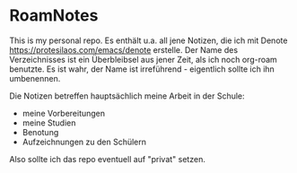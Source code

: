 # RoamNotes

This is my personal repo. Es enthält u.a. all jene Notizen, die ich mit Denote https://protesilaos.com/emacs/denote erstelle. Der Name des Verzeichnisses ist ein Überbleibsel aus jener Zeit, als ich noch org-roam benutzte. Es ist wahr, der Name ist irreführend - eigentlich sollte ich ihn umbenennen.

Die Notizen betreffen hauptsächlich meine Arbeit in der Schule:
- meine Vorbereitungen
- meine Studien
- Benotung
- Aufzeichnungen zu den Schülern

Also sollte ich das repo eventuell auf "privat" setzen.
